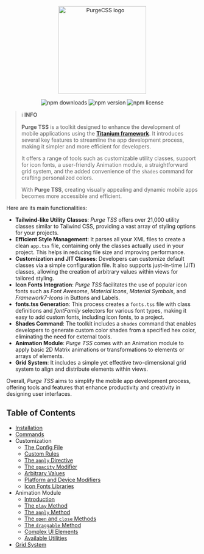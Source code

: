 <p align="center">
  <img src="https://codigomovil.mx/images/logotipo-purgetss-gris.svg" height="230" width="230" alt="PurgeCSS logo"/>
</p>

<div align="center">

<p align="center">
  <img src="https://img.shields.io/npm/dm/purgetss" alt="npm downloads"/>
  <img src="https://img.shields.io/npm/v/purgetss" alt="npm version"/>
  <img src="https://img.shields.io/npm/l/purgetss" alt="npm license"/>
</p>

</div>

> ℹ️ **INFO**
>
> **Purge TSS** is a toolkit designed to enhance the development of mobile applications using the **[Titanium framework](https://titaniumsdk.com)**. It introduces several key features to streamline the app development process, making it simpler and more efficient for developers.
> 
> It offers a range of tools such as customizable utility classes, support for icon fonts, a user-friendly Animation module, a straightforward grid system, and the added convenience of the `shades` command for crafting personalized colors.
> 
> With **Purge TSS**, creating visually appealing and dynamic mobile apps becomes more accessible and efficient.


Here are its main functionalities:

- **Tailwind-like Utility Classes**: *Purge TSS* offers over 21,000 utility classes similar to Tailwind CSS, providing a vast array of styling options for your projects.
- **Efficient Style Management**: It parses all your XML files to create a clean `app.tss` file, containing only the classes actually used in your project. This helps in reducing file size and improving performance.
- **Customization and JIT Classes**: Developers can customize default classes via a simple configuration file. It also supports just-in-time (JIT) classes, allowing the creation of arbitrary values within views for tailored styling.
- **Icon Fonts Integration**: *Purge TSS* facilitates the use of popular icon fonts such as *Font Awesome*, *Material Icons*, *Material Symbols*, and *Framework7-Icons* in Buttons and Labels.
- **fonts.tss Generation**: This process creates a `fonts.tss` file with class definitions and *fontFamily* selectors for various font types, making it easy to add custom fonts, including icon fonts, to a project.
- **Shades Command**: The toolkit includes a `shades` command that enables developers to generate custom color shades from a specified hex color, eliminating the need for external tools.
- **Animation Module**: *Purge TSS* comes with an Animation module to apply basic 2D Matrix animations or transformations to elements or arrays of elements.
- **Grid System**: It includes a simple yet effective two-dimensional grid system to align and distribute elements within views.

Overall, *Purge TSS* aims to simplify the mobile app development process, offering tools and features that enhance productivity and creativity in designing user interfaces.

## Table of Contents

- [Installation](installation.md)
- [Commands](commands.md)
- Customization
  - [The Config File](./customization/1-configuring-guide.md)
  - [Custom Rules](./customization/2-custom-rules.md)
  - [The `apply` Directive](./customization/3-the-apply-directive.md)
  - [The `opacity` Modifier](./customization/4-opacity.md)
  - [Arbitrary Values](./customization/5-arbitrary-values.md)
  - [Platform and Device Modifiers](./customization/6-platform-and-device-modifiers.md)
  - [Icon Fonts Libraries](./customization/7-icon-fonts-libraries.md)
- Animation Module
  - [Introduction](./animation-module/1-introduction.md)
  - [The `play` Method](./animation-module/2-the-play-method.md)
  - [The `apply` Method](./animation-module/3-the-apply-method.md)
  - [The `open` and `close` Methods](./animation-module/4-the-open-and-close-methods.md)
  - [The `draggable` Method](./animation-module/5-the-draggable-method.md)
  - [Complex UI Elements](./animation-module/6-complex-ui-elements.md)
  - [Available Utilities](./animation-module/7-available-utilities.md)
- [Grid System](grid-system.md)
